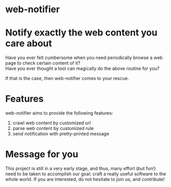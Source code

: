 # web-notifier
Notify exactly the web content you care about
==========================

Have you ever felt cumbersome when you need periodically browse a web page to check certain content of it?  
Have you ever thought a tool can magically do the above routine for you?  

If that is the case, then web-notifier comes to your rescue.

# Features
web-notifier aims to provide the following features:

1. crawl web content by customized url  
2. parse web content by customized rule  
3. send notification with pretty-printed message

# Message for you
This project is still in a very early stage, and thus, many effort (but fun!) need to be taken to accomplish our goal: craft a really useful software to the whole world. If you are interested, do not hesitate to join us, and contribute!
